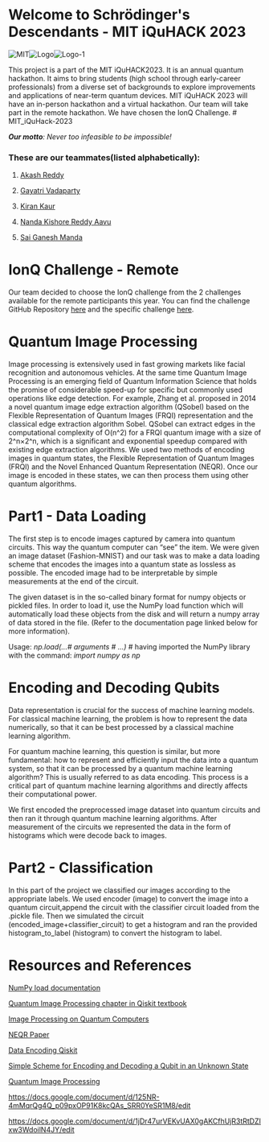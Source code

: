 <b><h1>Welcome to Schrödinger's Descendants - MIT iQuHACK 2023</h1></b>

![MIT](https://user-images.githubusercontent.com/89340753/216322633-35d933fb-72f9-41e8-ac83-36bbb1b48157.jpg)![Logo](https://user-images.githubusercontent.com/89340753/216322901-527c3f31-4052-4ef7-b0f2-54f20765f4a1.png)![Logo-1](https://user-images.githubusercontent.com/89340753/216322933-ce80236e-ac8f-4035-a4e1-cc7134d3517a.jpeg)

This project is a part of the MIT iQuHACK2023. It is an annual quantum hackathon. It aims to bring students (high school through early-career professionals) from a diverse set of backgrounds to explore improvements and applications of near-term quantum devices. MIT iQuHACK 2023 will have an in-person hackathon and a virtual hackathon. Our team will take part in the remote hackathon. We have chosen the IonQ Challenge. # MIT_iQuHack-2023

***Our motto**: Never too infeasible to be impossible!*


<h3>These are our teammates(listed alphabetically):</h3>

1. [Akash Reddy](https://github.com/Akash6300)

2. [Gayatri Vadaparty](https://github.com/GayatriVadaparty)

3. [Kiran Kaur](https://github.com/KyranKaur)

4. [Nanda Kishore Reddy Aavu](https://github.com/nandakishore1807/)

5. [Sai Ganesh Manda](https://github.com/mvsg2)

<h1>IonQ Challenge - Remote</h1>

Our team decided to choose the IonQ challenge from the 2 challenges available for the remote participants this year. You can find the challenge GitHub Repository [here](https://github.com/iQuHACK/2023_IonQ_Remote) and the specific challenge [here](https://github.com/iQuHACK/2023_IonQ_Remote/blob/main/MIT%20iQuHACK%20remote%20challenge%20.docx).

<h1>Quantum Image Processing</h1>

Image processing is extensively used in fast growing markets like facial recognition and autonomous vehicles. At the same time Quantum Image Processing is an emerging field of Quantum Information Science that holds the promise of considerable speed-up for specific but commonly used operations like edge detection. For example, Zhang et al. proposed in 2014 a novel quantum image edge extraction algorithm (QSobel) based on the Flexible Representation of Quantum Images (FRQI) representation and the classical edge extraction algorithm Sobel. QSobel can extract edges in the computational complexity of O(n^2) for a FRQI quantum image with a size of  2^n×2^n, which is a significant and exponential speedup compared with existing edge extraction algorithms. We used two methods of encoding images in quantum states, the Flexible Representation of Quantum Images (FRQI) and the Novel Enhanced Quantum Representation (NEQR). Once our image is encoded in these states, we can then process them using other quantum algorithms.

<h1>Part1 - Data Loading</h1>


The first step is to encode images captured by camera into quantum circuits. This way the quantum computer can “see” the item. We were given an image dataset (Fashion-MNIST) and our task was to make a data loading scheme that encodes the images into a quantum state as lossless as possible. The encoded image had to be interpretable by simple measurements at the end of the circuit. 

The given dataset is in the so-called binary format for numpy objects or pickled files. In order to load it, use the NumPy load function which will automatically load these objects from the disk and will return a numpy array of data stored in the file. (Refer to the documentation page linked below for more information).

Usage:  *np.load(...# arguments # ...)*    # having imported the NumPy library with the command: _import numpy as np_


<h1>Encoding and Decoding Qubits</h1>

Data representation is crucial for the success of machine learning models. For classical machine learning, the problem is how to represent the data numerically, so that it can be best processed by a classical machine learning algorithm.

For quantum machine learning, this question is similar, but more fundamental: how to represent and efficiently input the data into a quantum system, so that it can be processed by a quantum machine learning algorithm? This is usually referred to as data encoding. This process is a critical part of quantum machine learning algorithms and directly affects their computational power.

We first encoded the preprocessed image dataset into quantum circuits and then ran it through quantum machine learning algorithms. After measurement of the circuits we represented the data in the form of histograms which were decode back to images.

<h1>Part2 - Classification</h1>

In this part of the project we classified our images according to the appropriate labels. We used encoder (image) to convert the image into a quantum circuit,append the circuit with the classifier circuit loaded from the .pickle file. Then we simulated the circuit (encoded_image+classifier_circuit) to get a histogram and ran the provided histogram_to_label (histogram) to convert the histogram to label.

<h1><b>Resources and References</b></h1>

[NumPy load documentation](https://numpy.org/doc/stable/reference/generated/numpy.load.html)

[Quantum Image Processing chapter in Qiskit textbook](https://qiskit.org/textbook/ch-applications/image-processing-frqi-neqr.html)

[Image Processing on Quantum Computers](https://paperswithcode.com/paper/image-processing-in-quantum-computers/review/)

[NEQR Paper](https://www.researchgate.net/publication/257641933_NEQR_A_novel_enhanced_quantum_representation_of_digital_images#pf10)

[Data Encoding Qiskit](https://learn.qiskit.org/course/machine-learning/data-encoding)

[Simple Scheme for Encoding and Decoding a Qubit in an Unknown State](https://www.nature.com/articles/srep08975)

[Quantum Image Processing](https://arxiv.org/ftp/arxiv/papers/2002/2002.04394.pdf)

https://docs.google.com/document/d/125NR-4mMqrQg4Q_p09pxOP91K8kcQAs_SRR0YeSR1M8/edit

https://docs.google.com/document/d/1jDr47urVEKvUAX0gAKCfhUjR3tRtDZIxw3WdoilN4JY/edit
